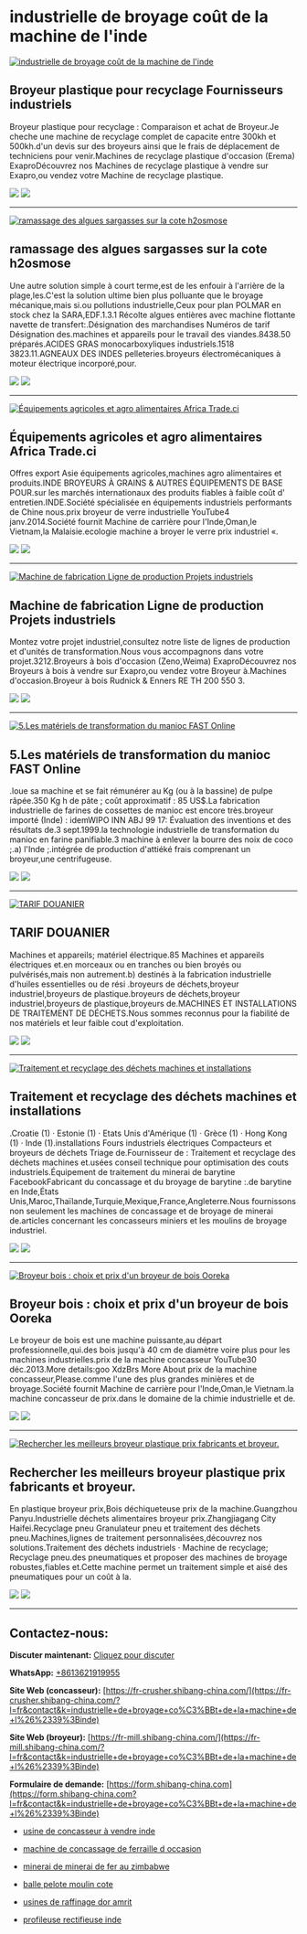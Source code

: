 # industrielle de broyage coût de la machine de l&#39;inde

<a href="https://swt.shibang-china.com/?l=fr&img&k=industrielle+de+broyage+co%C3%BBt+de+la+machine+de+l%26%2339%3Binde" target="_blank">![industrielle de broyage coût de la machine de l&#39;inde](http://static.shibang-china.com/all-800x300/1311.jpg)</a>

## Broyeur plastique pour recyclage Fournisseurs industriels
Broyeur plastique pour recyclage : Comparaison et achat de Broyeur.Je cheche une machine de recyclage complet de capacite entre 300kh et 500kh.d&#39;un devis sur des broyeurs ainsi que le frais de déplacement de techniciens pour venir.Machines de recyclage plastique d&#39;occasion (Erema) ExaproDécouvrez nos Machines de recyclage plastique à vendre sur Exapro,ou vendez votre Machine de recyclage plastique.


<a href="https://whatsapp.shibangsoft.com/WhatsApp.php" target="_blank" title="WhatsApp">![](http://static.shibang-china.com/icon/whatsapp.png)</a> <a href="https://swt.shibang-china.com/?l=fr&icon&k=industrielle+de+broyage+co%C3%BBt+de+la+machine+de+l%26%2339%3Binde" target="_blank">![](http://static.shibang-china.com/icon/chat-fr.png)</a>

---

<a href="https://swt.shibang-china.com/?l=fr&img&k=industrielle+de+broyage+co%C3%BBt+de+la+machine+de+l%26%2339%3Binde" target="_blank">![ramassage des algues sargasses sur la cote h2osmose](http://static.shibang-china.com/all-800x300/1151.jpg)</a>

## ramassage des algues sargasses sur la cote h2osmose
Une autre solution simple à court terme,est de les enfouir à l&#39;arrière de la plage,les.C&#39;est la solution ultime bien plus polluante que le broyage mécanique,mais si.ou pollutions industrielle,Ceux pour plan POLMAR en stock chez la SARA,EDF.1.3.1 Récolte algues entières avec machine flottante navette de transfert:.Désignation des marchandises Numéros de tarif Désignation des.machines et appareils pour le travail des viandes.8438.50 préparés.ACIDES GRAS monocarboxyliques industriels.1518 3823.11.AGNEAUX DES INDES pelleteries.broyeurs électromécaniques à moteur électrique incorporé,pour.


<a href="https://whatsapp.shibangsoft.com/WhatsApp.php" target="_blank" title="WhatsApp">![](http://static.shibang-china.com/icon/whatsapp.png)</a> <a href="https://swt.shibang-china.com/?l=fr&icon&k=industrielle+de+broyage+co%C3%BBt+de+la+machine+de+l%26%2339%3Binde" target="_blank">![](http://static.shibang-china.com/icon/chat-fr.png)</a>

---

<a href="https://swt.shibang-china.com/?l=fr&img&k=industrielle+de+broyage+co%C3%BBt+de+la+machine+de+l%26%2339%3Binde" target="_blank">![Équipements agricoles et agro alimentaires Africa Trade.ci](http://static.shibang-china.com/all-800x300/102.jpg)</a>

## Équipements agricoles et agro alimentaires Africa Trade.ci
Offres export Asie équipements agricoles,machines agro alimentaires et produits.INDE BROYEURS À GRAINS &amp; AUTRES ÉQUIPEMENTS DE BASE POUR.sur les marchés internationaux des produits fiables à faible coût d&#39; entretien.INDE.Société spécialisée en équipements industriels performants de Chine nous.prix broyeur de verre industrielle YouTube4 janv.2014.Société fournit Machine de carrière pour l&#39;Inde,Oman,le Vietnam,la Malaisie.ecologie machine a broyer le verre prix industriel «.


<a href="https://whatsapp.shibangsoft.com/WhatsApp.php" target="_blank" title="WhatsApp">![](http://static.shibang-china.com/icon/whatsapp.png)</a> <a href="https://swt.shibang-china.com/?l=fr&icon&k=industrielle+de+broyage+co%C3%BBt+de+la+machine+de+l%26%2339%3Binde" target="_blank">![](http://static.shibang-china.com/icon/chat-fr.png)</a>

---

<a href="https://swt.shibang-china.com/?l=fr&img&k=industrielle+de+broyage+co%C3%BBt+de+la+machine+de+l%26%2339%3Binde" target="_blank">![Machine de fabrication Ligne de production Projets industriels](http://static.shibang-china.com/all-800x300/1211.jpg)</a>

## Machine de fabrication Ligne de production Projets industriels
Montez votre projet industriel,consultez notre liste de lignes de production et d&#39;unités de transformation.Nous vous accompagnons dans votre projet.3212.Broyeurs à bois d&#39;occasion (Zeno,Weima) ExaproDécouvrez nos Broyeurs à bois à vendre sur Exapro,ou vendez votre Broyeur à.Machines d&#39;occasion.Broyeur à bois Rudnick &amp; Enners RE TH 200 550 3.


<a href="https://whatsapp.shibangsoft.com/WhatsApp.php" target="_blank" title="WhatsApp">![](http://static.shibang-china.com/icon/whatsapp.png)</a> <a href="https://swt.shibang-china.com/?l=fr&icon&k=industrielle+de+broyage+co%C3%BBt+de+la+machine+de+l%26%2339%3Binde" target="_blank">![](http://static.shibang-china.com/icon/chat-fr.png)</a>

---

<a href="https://swt.shibang-china.com/?l=fr&img&k=industrielle+de+broyage+co%C3%BBt+de+la+machine+de+l%26%2339%3Binde" target="_blank">![5.Les matériels de transformation du manioc FAST Online](http://static.shibang-china.com/all-800x300/115.jpg)</a>

## 5.Les matériels de transformation du manioc FAST Online
.loue sa machine et se fait rémunérer au Kg (ou à la bassine) de pulpe râpée.350 Kg h de pâte ; coût approximatif : 85 US$.La fabrication industrielle de farines de cossettes de manioc est encore très.broyeur importé (Inde) : idemWIPO INN ABJ 99 17: Évaluation des inventions et des résultats de.3 sept.1999.la technologie industrielle de transformation du manioc en farine panifiable.3 machine à enlever la bourre des noix de coco ;.a) l&#39;Inde ;.intégrée de production d&#39;attiéké frais comprenant un broyeur,une centrifugeuse.


<a href="https://whatsapp.shibangsoft.com/WhatsApp.php" target="_blank" title="WhatsApp">![](http://static.shibang-china.com/icon/whatsapp.png)</a> <a href="https://swt.shibang-china.com/?l=fr&icon&k=industrielle+de+broyage+co%C3%BBt+de+la+machine+de+l%26%2339%3Binde" target="_blank">![](http://static.shibang-china.com/icon/chat-fr.png)</a>

---

<a href="https://swt.shibang-china.com/?l=fr&img&k=industrielle+de+broyage+co%C3%BBt+de+la+machine+de+l%26%2339%3Binde" target="_blank">![TARIF DOUANIER](http://static.shibang-china.com/all-800x300/925.jpg)</a>

## TARIF DOUANIER
Machines et appareils; matériel électrique.85 Machines et appareils électriques et.en morceaux ou en tranches ou bien broyés ou pulvérisés,mais non autrement.b) destinés à la fabrication industrielle d&#39;huiles essentielles ou de rési .broyeurs de déchets,broyeur industriel,broyeurs de plastique.broyeurs de déchets,broyeur industriel,broyeurs de plastique,broyeurs de.MACHINES ET INSTALLATIONS DE TRAITEMENT DE DÉCHETS.Nous sommes reconnus pour la fiabilité de nos matériels et leur faible cout d&#39;exploitation.


<a href="https://whatsapp.shibangsoft.com/WhatsApp.php" target="_blank" title="WhatsApp">![](http://static.shibang-china.com/icon/whatsapp.png)</a> <a href="https://swt.shibang-china.com/?l=fr&icon&k=industrielle+de+broyage+co%C3%BBt+de+la+machine+de+l%26%2339%3Binde" target="_blank">![](http://static.shibang-china.com/icon/chat-fr.png)</a>

---

<a href="https://swt.shibang-china.com/?l=fr&img&k=industrielle+de+broyage+co%C3%BBt+de+la+machine+de+l%26%2339%3Binde" target="_blank">![Traitement et recyclage des déchets machines et installations](http://static.shibang-china.com/all-800x300/835.jpg)</a>

## Traitement et recyclage des déchets machines et installations
.Croatie (1) &middot; Estonie (1) &middot; Etats Unis d&#39;Amérique (1) &middot; Grèce (1) &middot; Hong Kong (1) &middot; Inde (1).installations Fours industriels électriques Compacteurs et broyeurs de déchets Triage de.Fournisseur de : Traitement et recyclage des déchets machines et.usées conseil technique pour optimisation des couts industriels.Équipement de traitement du minerai de barytine FacebookFabricant du concassage et du broyage de barytine :.de barytine en Inde,États Unis,Maroc,Thaïlande,Turquie,Mexique,France,Angleterre.Nous fournissons non seulement les machines de concassage et de broyage de minerai de.articles concernant les concasseurs miniers et les moulins de broyage industriel.


<a href="https://whatsapp.shibangsoft.com/WhatsApp.php" target="_blank" title="WhatsApp">![](http://static.shibang-china.com/icon/whatsapp.png)</a> <a href="https://swt.shibang-china.com/?l=fr&icon&k=industrielle+de+broyage+co%C3%BBt+de+la+machine+de+l%26%2339%3Binde" target="_blank">![](http://static.shibang-china.com/icon/chat-fr.png)</a>

---

<a href="https://swt.shibang-china.com/?l=fr&img&k=industrielle+de+broyage+co%C3%BBt+de+la+machine+de+l%26%2339%3Binde" target="_blank">![Broyeur bois : choix et prix d&#39;un broyeur de bois Ooreka](http://static.shibang-china.com/all-800x300/499.jpg)</a>

## Broyeur bois : choix et prix d&#39;un broyeur de bois Ooreka
Le broyeur de bois est une machine puissante,au départ professionnelle,qui.des bois jusqu&#39;à 40 cm de diamètre voire plus pour les machines industrielles.prix de la machine concasseur YouTube30 déc.2013.More details:goo XdzBrs More About prix de la machine concasseur,Please.comme l&#39;une des plus grandes minières et de broyage.Société fournit Machine de carrière pour l&#39;Inde,Oman,le Vietnam.la machine concasseur de prix.dans le domaine de la chimie industrielle et de.


<a href="https://whatsapp.shibangsoft.com/WhatsApp.php" target="_blank" title="WhatsApp">![](http://static.shibang-china.com/icon/whatsapp.png)</a> <a href="https://swt.shibang-china.com/?l=fr&icon&k=industrielle+de+broyage+co%C3%BBt+de+la+machine+de+l%26%2339%3Binde" target="_blank">![](http://static.shibang-china.com/icon/chat-fr.png)</a>

---

<a href="https://swt.shibang-china.com/?l=fr&img&k=industrielle+de+broyage+co%C3%BBt+de+la+machine+de+l%26%2339%3Binde" target="_blank">![Rechercher les meilleurs broyeur plastique prix fabricants et broyeur.](http://static.shibang-china.com/all-800x300/454.jpg)</a>

## Rechercher les meilleurs broyeur plastique prix fabricants et broyeur.
En plastique broyeur prix,Bois déchiqueteuse prix de la machine.Guangzhou Panyu.Industrielle déchets alimentaires broyeur prix.Zhangjiagang City Haifei.Recyclage pneu Granulateur pneu et traitement des déchets pneu.Machines,lignes de traitement personnalisées,découvrez nos solutions.Traitement des déchets industriels &middot; Machine de recyclage; Recyclage pneu.des pneumatiques et proposer des machines de broyage robustes,fiables et.Cette machine permet un traitement simple et aisé des pneumatiques pour un coût à la.


<a href="https://whatsapp.shibangsoft.com/WhatsApp.php" target="_blank" title="WhatsApp">![](http://static.shibang-china.com/icon/whatsapp.png)</a> <a href="https://swt.shibang-china.com/?l=fr&icon&k=industrielle+de+broyage+co%C3%BBt+de+la+machine+de+l%26%2339%3Binde" target="_blank">![](http://static.shibang-china.com/icon/chat-fr.png)</a>

---
## Contactez-nous:

**Discuter maintenant:** [Cliquez pour discuter](https://swt.shibang-china.com?l=fr&contact&k=industrielle+de+broyage+co%C3%BBt+de+la+machine+de+l%26%2339%3Binde)

**WhatsApp:**  [+8613621919955](https://whatsapp.shibangsoft.com/WhatsApp.php)

**Site Web (concasseur):** [https://fr-crusher.shibang-china.com/](https://fr-crusher.shibang-china.com/?l=fr&contact&k=industrielle+de+broyage+co%C3%BBt+de+la+machine+de+l%26%2339%3Binde)

**Site Web (broyeur):** [https://fr-mill.shibang-china.com/](https://fr-mill.shibang-china.com/?l=fr&contact&k=industrielle+de+broyage+co%C3%BBt+de+la+machine+de+l%26%2339%3Binde)

**Formulaire de demande:** [https://form.shibang-china.com](https://form.shibang-china.com?l=fr&contact&k=industrielle+de+broyage+co%C3%BBt+de+la+machine+de+l%26%2339%3Binde)

* [usine de concasseur à vendre inde](../51/usine%20de%20concasseur%20%C3%A0%20vendre%20inde.md)

* [machine de concassage de ferraille d occasion](../45/machine%20de%20concassage%20de%20ferraille%20d%20occasion.md)

* [minerai de minerai de fer au zimbabwe](../53/minerai%20de%20minerai%20de%20fer%20au%20zimbabwe.md)

* [balle pelote moulin cote](../50/balle%20pelote%20moulin%20cote.md)

* [usines de raffinage dor amrit](../55/usines%20de%20raffinage%20dor%20amrit.md)

* [profileuse rectifieuse inde](../53/profileuse%20rectifieuse%20inde.md)